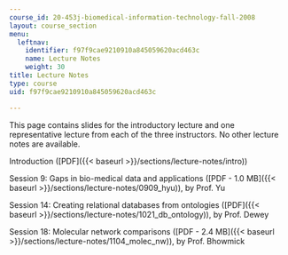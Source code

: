 ```yaml
---
course_id: 20-453j-biomedical-information-technology-fall-2008
layout: course_section
menu:
  leftnav:
    identifier: f97f9cae9210910a845059620acd463c
    name: Lecture Notes
    weight: 30
title: Lecture Notes
type: course
uid: f97f9cae9210910a845059620acd463c

---
```


This page contains slides for the introductory lecture and one representative lecture from each of the three instructors. No other lecture notes are available.

Introduction ([PDF]({{< baseurl >}}/sections/lecture-notes/intro))

Session 9: Gaps in bio-medical data and applications ([PDF - 1.0 MB]({{< baseurl >}}/sections/lecture-notes/0909_hyu)), by Prof. Yu

Session 14: Creating relational databases from ontologies ([PDF]({{< baseurl >}}/sections/lecture-notes/1021_db_ontology)), by Prof. Dewey

Session 18: Molecular network comparisons ([PDF - 2.4 MB]({{< baseurl >}}/sections/lecture-notes/1104_molec_nw)), by Prof. Bhowmick